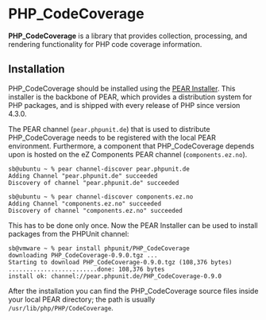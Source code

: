 PHP_CodeCoverage
================

**PHP_CodeCoverage** is a library that provides collection, processing, and rendering functionality for PHP code coverage information.

Installation
------------

PHP_CodeCoverage should be installed using the [PEAR Installer](http://pear.php.net/). This installer is the backbone of PEAR, which provides a distribution system for PHP packages, and is shipped with every release of PHP since version 4.3.0.

The PEAR channel (`pear.phpunit.de`) that is used to distribute PHP_CodeCoverage needs to be registered with the local PEAR environment. Furthermore, a component that PHP_CodeCoverage depends upon is hosted on the eZ Components PEAR channel (`components.ez.no`).

    sb@ubuntu ~ % pear channel-discover pear.phpunit.de
    Adding Channel "pear.phpunit.de" succeeded
    Discovery of channel "pear.phpunit.de" succeeded

    sb@ubuntu ~ % pear channel-discover components.ez.no
    Adding Channel "components.ez.no" succeeded
    Discovery of channel "components.ez.no" succeeded

This has to be done only once. Now the PEAR Installer can be used to install packages from the PHPUnit channel:

    sb@vmware ~ % pear install phpunit/PHP_CodeCoverage
    downloading PHP_CodeCoverage-0.9.0.tgz ...
    Starting to download PHP_CodeCoverage-0.9.0.tgz (108,376 bytes)
    .........................done: 108,376 bytes
    install ok: channel://pear.phpunit.de/PHP_CodeCoverage-0.9.0

After the installation you can find the PHP_CodeCoverage source files inside your local PEAR directory; the path is usually `/usr/lib/php/PHP/CodeCoverage`.
